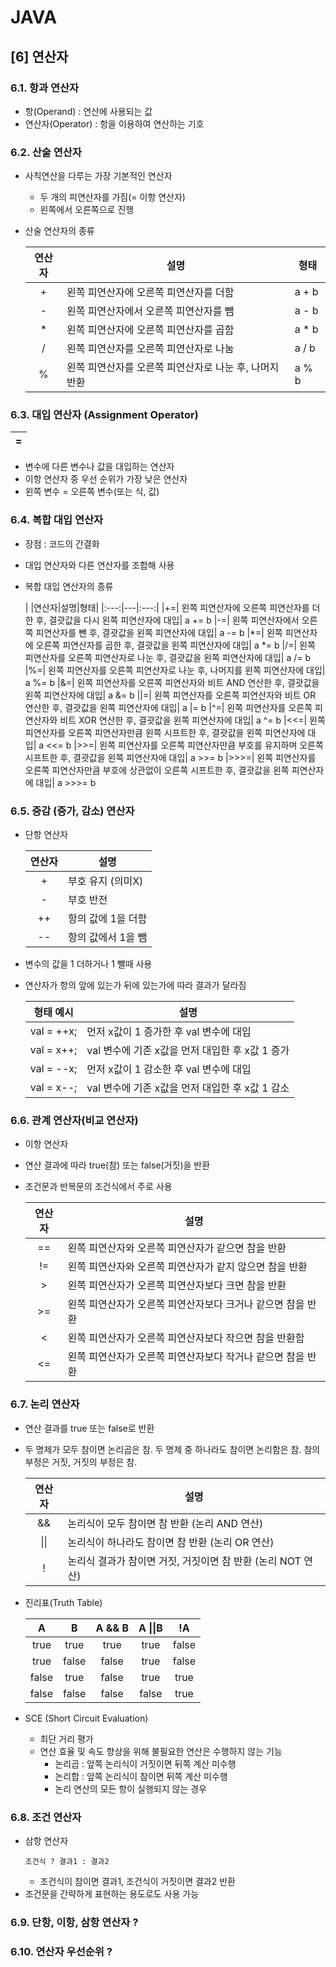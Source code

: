 JAVA
===
[6] 연산자
----
### 6.1. 항과 연산자 
- 항(Operand) : 연산에 사용되는 값
- 연산자(Operator) : 항을 이용하여 연산하는 기호

### 6.2. 산술 연산자 
- 사칙연산을 다루는 가장 기본적인 연산자    
    - 두 개의 피연산자를 가짐(= 이항 연산자)
    - 왼쪽에서 오른쪽으로 진행
- 산술 연산자의 종류

    |연산자|설명|형태|
    |:---:|---|---|
    +|	왼쪽 피연산자에 오른쪽 피연산자를 더함| a + b
    -|	왼쪽 피연산자에서 오른쪽 피연산자를 뺌| a - b
    *|	왼쪽 피연산자에 오른쪽 피연산자를 곱함| a * b
    /|	왼쪽 피연산자를 오른쪽 피연산자로 나눔| a / b
    %|	왼쪽 피연산자를 오른쪽 피연산자로 나눈 후, 나머지 반환|a % b

### 6.3. 대입 연산자 (Assignment Operator)
|=|
|---|
- 변수에 다른 변수나 값을 대입하는 연산자 
- 이항 연산자 중 우선 순위가 가장 낮은 연산자 
- 왼쪽 변수 = 오른쪽 변수(또는 식, 값)    

### 6.4. 복합 대입 연산자
- 장점 : 코드의 간결화
- 대입 연산자와 다른 연산자를 조합해 사용
- 복합 대입 연산자의 종류

    |
    |연산자|설명|형태|
    |:---:|---|:---:|
    |+=|	왼쪽 피연산자에 오른쪽 피연산자를 더한 후, 결괏값을 다시 왼쪽 피연산자에 대입| a += b
    |-=|	왼쪽 피연산자에서 오른쪽 피연산자를 뺀 후, 결괏값을 왼쪽 피연산자에 대입| a -= b
    |*=|	왼쪽 피연산자에 오른쪽 피연산자를 곱한 후, 결괏값을 왼쪽 피연산자에 대입| a *= b
    |/=|	왼쪽 피연산자를 오른쪽 피연산자로 나눈 후, 결괏값을 왼쪽 피연산자에 대입| a /= b
    |%=|	왼쪽 피연산자를 오른쪽 피연산자로 나눈 후, 나머지를 왼쪽 피연산자에 대입| a %= b
    |&=|	왼쪽 피연산자를 오른쪽 피연산자와 비트 AND 연산한 후, 결괏값을 왼쪽 피연산자에 대입| a &= b
    |&#124;=| 왼쪽 피연산자를 오른쪽 피연산자와 비트 OR 연산한 후, 결괏값을 왼쪽 피연산자에 대입| a &#124;= b
    |^=|	왼쪽 피연산자를 오른쪽 피연산자와 비트 XOR 연산한 후, 결괏값을 왼쪽 피연산자에 대입| a ^= b
    |<<=| 왼쪽 피연산자를 오른쪽 피연산자만큼 왼쪽 시프트한 후, 결괏값을 왼쪽 피연산자에 대입| a <<= b
    |>>=| 왼쪽 피연산자를 오른쪽 피연산자만큼 부호를 유지하며 오른쪽 시프트한 후, 결괏값을 왼쪽 피연산자에 대입| a >>= b
    |>>>=| 왼쪽 피연산자를 오른쪽 피연산자만큼 부호에 상관없이 오른쪽 시프트한 후, 결괏값을 왼쪽 피연산자에 대입| a >>>= b


### 6.5. 증감 (증가, 감소) 연산자
- 단항 연산자 

    |연산자|설명|
    |:---:|---|
    |    +   |부호 유지 (의미X)|
    |    -   |부호 반전 | 
    |    ++  |항의 값에 1을 더함|
    |    --  |항의 값에서 1을 뺌|

- 변수의 값을 1 더하거나 1 뺄때 사용 
- 연산자가 항의 앞에 있는가 뒤에 있는가에 따라 결과가 달라짐

    |형태 예시|설명|
    |:---:|---| 
    |val = ++x;|          먼저 x값이 1 증가한 후 val 변수에 대입  
    |val = x++;|          val 변수에 기존 x값을 먼저 대입한 후 x값 1 증가
    |val = --x;|          먼저 x값이 1 감소한 후 val 변수에 대입  
    |val = x--;|         val 변수에 기존 x값을 먼저 대입한 후 x값 1 감소    

### 6.6. 관계 연산자(비교 연산자)
- 이항 연산자        
- 연산 결과에 따라 true(참) 또는 false(거짓)을 반환
- 조건문과 반복문의 조건식에서 주로 사용 

    |연산자|설명|
    |:---:|---|
    |==|왼쪽 피연산자와 오른쪽 피연산자가 같으면 참을 반환|
    |!=|왼쪽 피연산자와 오른쪽 피연산자가 같지 않으면 참을 반환|
    |>	|왼쪽 피연산자가 오른쪽 피연산자보다 크면 참을 반환|
    |>=	|왼쪽 피연산자가 오른쪽 피연산자보다 크거나 같으면 참을 반환|
    |<	|왼쪽 피연산자가 오른쪽 피연산자보다 작으면 참을 반환함|
    |<=	|왼쪽 피연산자가 오른쪽 피연산자보다 작거나 같으면 참을 반환|


### 6.7. 논리 연산자 
- 연산 결과를 true 또는 false로 반환
- 두 명제가 모두 참이면 논리곱은 참.
    두 명제 중 하나라도 참이면 논리함은 참.
    참의 부정은 거짓, 거짓의 부정은 참.

    |연산자|설명|
    |:---:|---|
    |&&|	논리식이 모두 참이면 참 반환 (논리 AND 연산)|
    |&#124;&#124;|논리식이 하나라도 참이면 참 반환 (논리 OR 연산)|
    |!|논리식 결과가 참이면 거짓, 거짓이면 참 반환 (논리 NOT 연산)|

- 진리표(Truth Table)

    |  A  |	 B  |A && B|A &#124;&#124;B|!A|
    |:---:|:---:|:---:|:---:|:---:|
    |true|true|true|true|false|
    |true|false|false|true|false|
    |false|true|false|true|true|
    |false|false|false|false|true|

- SCE (Short Circuit Evaluation)  
    - 최단 거리 평가 
    - 연산 효율 및 속도 향상을 위해 불필요한 연산은 수행하지 않는 기능   
        - 논리곱 : 앞쪽 논리식이 거짓이면 뒤쪽 계산 미수행
        - 논리합 : 앞쪽 논리식이 참이면 뒤쪽 계산 미수행
        - 논리 연산의 모든 항이 실행되지 않는 경우

### 6.8. 조건 연산자 
- 삼항 연산자 
    ```
    조건식 ? 결과1 : 결과2
    ```
    - 조건식이 참이면 결과1, 조건식이 거짓이면 결과2 반환
- 조건문을 간략하게 표현하는 용도로도 사용 가능

### 6.9. 단항, 이항, 삼항 연산자 ?

### 6.10. 연산자 우선순위 ?
                    